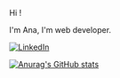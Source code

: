 Hi !

I'm Ana, I'm web developer.

[![LinkedIn](https://img.shields.io/badge/linkedin-%230077B5.svg?style=for-the-badge&logo=linkedin&logoColor=white)](https://www.linkedin.com/in/ana%C3%AFs-t-286271239/)

[![Anurag's GitHub stats](https://github-readme-stats.vercel.app/api?username=SianaTDoe&show_icons=true&theme=nord)](https://github.com/anuraghazra/github-readme-stats)
